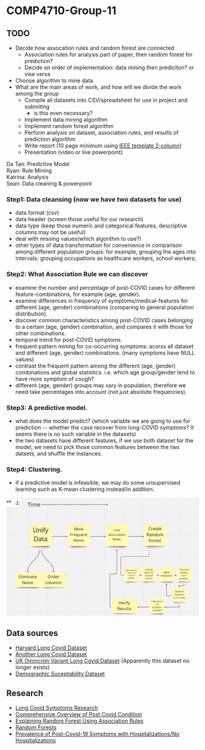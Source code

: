 # COMP4710-Group-11

## TODO
- Decide how assocation rules and random forest are connected
  - Association rules for analysis part of paper, then random forest for prediction?
  - Decide on order of implementation: data mining then prediciton? or vise versa
- Choose algorithm to mine data
- What are the main areas of work, and how will we divide the work among the group
  - Compile all datasets into CSV/spreadsheet for use in project and submiting
    - is this even necessary?
  - Implement data mining algorithm
  - Implement random forest algorithm
  - Perform analysis on dataset, association rules, and results of prediction algorithm
  - Write report (10 page minimum using [IEEE template 2-column](https://www.ieee.org/conferences/publishing/templates.html))
  - Presentation (video or live powerpoint)

Da Tan: Predictive Model  
Ryan: Rule Mining  
Katrina: Analysis  
Sean: Data cleaning & powerpoint  

### Step1: Data cleansing (now we have two datasets for use)
- data format (csv)
- data header (screen those useful for our research)
- data type (keep those numeric and categorical features, descriptive columns may not be useful)
- deal with missing values(which algorithm to use?)
- other types of data transformation for convenience in comparison among different population groups: for example, grouping the ages into intervals; grouping occupations as healthcare workers, school workers; 

### Step2: What Association Rule we can discover
- examine the number and percentage of post-COVID cases for different feature-combinations, for example (age, gender).
- examine differences in frequency of symptoms/medical-features for different (age, gender) combinations (comparing to general population distribution).
- discover common characteristics among post-COVID cases belonging to a certain (age, gender) combination, and compares it with those for other combinations.
- temporal trend for post-COVID symptoms.
- frequent pattern mining for co-occurring symptoms: acorss all dataset and different (age, gender) combinations. (many symptoms have NULL values)
- contrast the frequent pattern among the different (age, gender) combinations and global statistics. i.e. which age group/gender tend to have more symptom of cough?
- different (age, gender) groups may vary in population, therefore we need take percentages into account (not just absolute frequencies).

### Step3: A predictive model.
- what does the model predict? (which variable we are going to use for prediction -- whether the case recover from long-COVID symptoms? It seems there is no such variable in the datasets)
- the two datasets have different features, if we use both dataset for the model, we need to pick those common features between the two datsets, and shuffle the instances.

### Step4: Clustering.
- if a predictive model is infeasible, we may do some unsupervised learning such as K-mean clustering instead/in addition.

![General Flowchart](flow.PNG)

## Data sources
- [Harvard Long Covid Dataset](https://dataverse.harvard.edu/dataset.xhtml?persistentId=doi:10.7910/DVN/N5I10C%0b)
- [Another Long Covid Dataset](https://data.humdata.org/dataset/long-covidresearchagenda)
- [UK Omnicron Variant Long Covid Dataset](https://www.ons.gov.uk/peoplepopulationandcommunity/healthandsocialcare/conditionsanddiseases/datasets/selfreportedlongcovidafterinfectionwiththeomicronvariantintheuk%0b) (Apparently this dataset no longer exists)
- [Demographic Suceptability Dataset](https://data.cdc.gov/NCHS/Post-COVID-Conditions/gsea-w83j%0b)
## Research
- [Long Covid Symptoms Research](https://www.ejinme.com/article/S0953-6205(21)00208-9/fulltext)
- [Comprehensive Overview of Post Covid Condition](https://www.cadth.ca/sites/default/files/hs-eh/EH0096%20Long%20COVID%20v.7.0-Final.pdf )
- [Explaining Random Forest Using Association Rules]( https://publikationen.bibliothek.kit.edu/1000117720/62928283)
- [Random Forests](https://www.researchgate.net/publication/323553514_A_Practical_Introduction_to_Random_Forest_for_Genetic_Association_Studies_in_Ecology_and_Evolution )
- [Prevalence of Post-Covid-19 Symptoms with Hospitalizations/No Hospitalizations](https://www.ejinme.com/article/S0953-6205(21)00208-9/fulltext)


